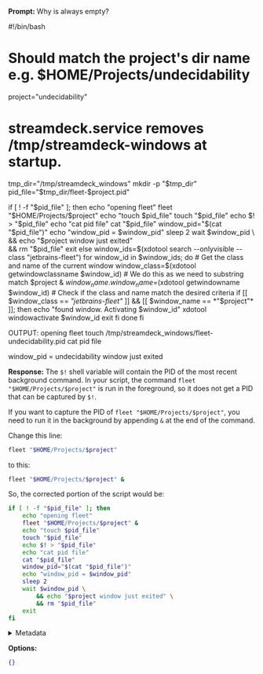 **Prompt:**
Why is  always empty?

#!/bin/bash

# Should match the project's dir name e.g. $HOME/Projects/undecidability
project="undecidability"

# streamdeck.service removes /tmp/streamdeck-windows at startup.
tmp_dir="/tmp/streamdeck_windows"
mkdir -p "$tmp_dir"
pid_file="$tmp_dir/fleet-$project.pid"

if [ ! -f "$pid_file" ]; then
    echo "opening fleet"
    fleet "$HOME/Projects/$project"
    echo "touch $pid_file"
    touch "$pid_file"
    echo $! > "$pid_file"
    echo "cat pid file"
    cat "$pid_file"
    window_pid="$(cat "$pid_file")"
    echo "window_pid = $window_pid"
    sleep 2
    wait $window_pid \
        && echo "$project window just exited" \
        && rm "$pid_file"
    exit
else
    window_ids=$(xdotool search --onlyvisible --class "jetbrains-fleet")
    for window_id in $window_ids; do
        # Get the class and name of the current window
        window_class=$(xdotool getwindowclassname $window_id)
        # We do this as we need to substring match $project & $window_name.
        window_name=$(xdotool getwindowname $window_id)
        # Check if the class and name match the desired criteria
        if [[ $window_class == *"jetbrains-fleet"* ]] && [[ $window_name == *"$project"* ]]; then
            echo "found window. Activating $window_id"
            xdotool windowactivate $window_id
            exit
        fi
    done
fi

OUTPUT:
opening fleet
touch /tmp/streamdeck_windows/fleet-undecidability.pid
cat pid file

window_pid = 
undecidability window just exited

**Response:**
The `$!` shell variable will contain the PID of the most recent background command. In your script, the command `fleet "$HOME/Projects/$project"` is run in the foreground, so it does not get a PID that can be captured by `$!`.

If you want to capture the PID of `fleet "$HOME/Projects/$project"`, you need to run it in the background by appending `&` at the end of the command. 

Change this line:

```bash
fleet "$HOME/Projects/$project"
```

to this:

```bash
fleet "$HOME/Projects/$project" &
```

So, the corrected portion of the script would be:

```bash
if [ ! -f "$pid_file" ]; then
    echo "opening fleet"
    fleet "$HOME/Projects/$project" &
    echo "touch $pid_file"
    touch "$pid_file"
    echo $! > "$pid_file"
    echo "cat pid file"
    cat "$pid_file"
    window_pid="$(cat "$pid_file")"
    echo "window_pid = $window_pid"
    sleep 2
    wait $window_pid \
        && echo "$project window just exited" \
        && rm "$pid_file"
    exit
fi
```

<details><summary>Metadata</summary>

- Duration: 27949 ms
- Datetime: 2023-10-17T15:08:30.627527
- Model: gpt-4-0613

</details>

**Options:**
```json
{}
```


